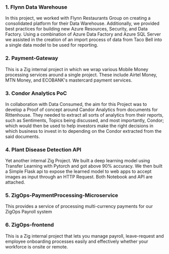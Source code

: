 ### 1. Flynn Data Warehouse
In this project, we worked with Flynn Restaurants Group on creating a consolidated platform for their Data Warehouse. Additionally, we provided
best practices for building new Azure Resources, Security, and Data Factory. Using a combination of Azure Data Factory and Azure SQL Server we assisted in the creation of an import process of data from Taco Bell into a single data model to be used for reporting.
### 2. Payment-Gateway
This is a Zig internal project in which we wrap various Mobile Money processing services around a single project. These include Airtel Money, MTN Money, and ECOBANK's mastercard 
payment services.
### 3. Condor Analytics PoC
In collaboration with Data Consumed, the aim for this Project was to develop a Proof of concept around Candor Analytics from documents for Rittenhouse. They needed to extract all
sorts of analytics from their reports, such as Sentiments, Topics being discussed, and most importantly, Condor; which would then be used to help investors make the right decisions
in which business to invest in to depending on the Condor extracted from the said documents.

### 4. Plant Disease Detection API
Yet another internal Zig Project. We built a deep learning model using Transfer Learning with Pytorch and got above 90% accuracy. We then built a Simple Flask api to expose the learned model to web apps to accept images as input through an HTTP Request. Both Notebook and API are attached.

### 5. ZigOps-PaymentProcessing-Microservice
This provides a service of processing multi-currency payments for our ZigOps Payroll system

### 6. ZigOps-frontend
This is a Zig internal project that lets you manage payroll, leave-request and employee onboarding processes easily and effectively whether your workforce is onsite or remote.
